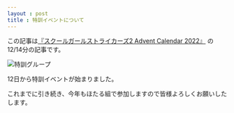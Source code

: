 ```yaml
---
layout : post
title : 特訓イベントについて
---
```


この記事は[『スクールガールストライカーズ2 Advent Calendar 2022』](https://adventar.org/calendars/8200) の12/14分の記事です。

![特訓グループ](/SchoolGirlStrikersAdventCalendar2022/20221214.PNG)

12日から特訓イベントが始まりました。

これまでに引き続き、今年もほたる組で参加しますので皆様よろしくお願いしたします。